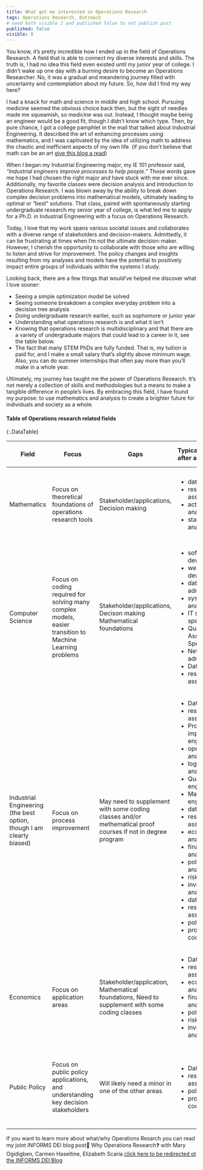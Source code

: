 ```yaml
---
title: What got me interested in Operations Research
tags: Operations Research, Outreach
# need both visible 1 and published false to not publish post
published: false
visible: 0
---
```


You know, it’s pretty incredible how I ended up in the field of Operations Research. A field that is able to connect my diverse interests and skills. The truth is, I had no idea this field even existed until my junior year of college. I didn’t wake up one day with a burning desire to become an Operations Researcher. No, it was a gradual and meandering journey filled with uncertainty and contemplation about my future. So, how did I find my way here?

I had a knack for math and science in middle and high school. Pursuing medicine seemed the obvious choice back then, but the sight of needles made me squeamish, so medicine was out. Instead, I thought maybe being an engineer would be a good fit, though I didn’t know which type. Then, by pure chance,  I got a college pamphlet in the mail that talked about Industrial Engineering. It described the art of enhancing processes using mathematics, and I was captivated by the idea of utilizing math to address the chaotic and inefficient aspects of my own life. (if you don’t believe that math can be an art [give this blog a read](https://punkrockor.com/2021/06/24/on-the-art-of-modeling/))

When I began my Industrial Engineering major, my IE 101 professor said, *“Industrial engineers improve processes to help people.”* Those words gave me hope I had chosen the right major and have stuck with me ever since. Additionally, my favorite classes were decision analysis and Introduction to Operations Research. I was blown away by the ability to break down complex decision problems into mathematical models, ultimately leading to optimal or “best” solutions. That class, paired with spontaneously starting undergraduate research my senior year of college, is what led me to apply for a Ph.D. in Industrial Engineering with a focus on Operations Research.

Today, I love that my work spans various societal issues and collaborates with a diverse range of stakeholders and decision-makers. Admittedly, it can be frustrating at times when I’m not the ultimate decision-maker. However, I cherish the opportunity to collaborate with those who are willing to listen and strive for improvement. The policy changes and insights resulting from my analyses and models have the potential to positively impact entire groups of individuals within the systems I study.

Looking back, there are a few things that would’ve helped me discover what I love sooner:

- Seeing a simple optimization model be solved
- Seeing someone breakdown a complex everyday problem into a decision tree analysis
- Doing undergraduate research earlier, such as sophomore or junior year
- Understanding what operations research is and what it isn’t
- Knowing that operations research is multidisciplinary and that there are a variety of undergraduate majors that could lead to a career in it, see the table below.
- The fact that many STEM PhDs are fully funded. That is, my tuition is paid for, and I make a small salary that’s slightly above minimum wage. Also, you can do summer internships that often pay more than you’ll make in a whole year. 

Ultimately, my journey has taught me the power of Operations Research. It’s not merely a collection of skills and methodologies but a means to make a tangible difference in people’s lives. By embracing this field, I have found my purpose: to use mathematics and analysis to create a brighter future for individuals and society as a whole.


<style>
table th:first-of-type {
    width: 10%;
}
table th:nth-of-type(2) {
    width: 15%;
}
table th:nth-of-type(3) {
    width: 15%;
}
table th:nth-of-type(4) {
    width: 20%;
}
table th:nth-of-type(5) {
    width: 20%;
}
table th:nth-of-type(6) {
    width: 20%
}
</style>

#### Table of Operations research related fields

{:.DataTable}


| Field              | Focus                                                                                        | Gaps                                                                                                                 | Typical Careers after a Bachelors  | Typical Careers after a Masters                       | Typical Career after PhD with an OR focus                      |
|--------------------|----------------------------------------------------------------------------------------------|----------------------------------------------------------------------------------------------------------------------|:---------------------------------|:------------------------------------------------------|-----------------------------------------------------|
| Mathematics              | Focus on theoretical foundations of operations research tools                                  | Stakeholder/applications, Decision making                                                                                      | <ul><li>data analyst</li><li>research assistant</li><li>actuarial analyst</li><li> statistical analyst</li></ul>| <ul><li> data scientist </li><li> financial analyst </li><li> operations research analyst </li><li>risk analyst </li><li> policy analyst </li><li> program coordinator</li></ul>  | At a think tank, government agency, or tech company as a  |
| Computer Science | Focus on coding required for solving many complex models, easier transition to Machine Learning problems | Stakeholder/applications, Decison making Mathematical foundations                                                                           | <ul><li> software developer </li><li> web developer </li><li> database administrator </li><li> systems analyst </li><li> IT support specialist </li><li> Quality Assurance Specialist </li><li> Network administrator </li><li> Data analyst </li><li> research assistant </li></ul> | <ul><li> data scientist </li><li> research and development </li><li> advanced software development </li><li> system architect </li><li> project management</li></ul>|^^ <ul><ul><li>Senior Researcher</li><li>Senior Operations Resercher</li><li> Senior Engineer </li><li> Senior Statistician </li><li> Senior Mathematician </li><li> Senior Economist </li><li> Senior Policy analyst </li></ul></ul>                                                            |
| Industrial Engineering (the best option, though I am clearly biased) | Focus on process improvement                                                                 | May need to supplement with some coding classes and/or methematical proof courses if not in degree program                                                        | <ul><li> Data analyst </li><li> research assistant </li><li> Process improvement engineer </li><li> operations analyst </li><li> logistics analyst </li><li> Quality engineer </li><li> Manufacturing engineer </li><li> data analysis </li><li> research assistant </li><li> economic analyst </li><li> financial analyst </li><li> policy analysis </li><li> risk analyst </li><li> investment analyst </li><li> data analyst </li><li> research assistant </li><li> policy analyst </li><li> program coordinator </li></ul> | <ul><li> Data scientist </li><li> Consulting </li><li> Process Improvement Analyst </li><li> Operations Manager </li><li> supply chain manager </li><li> operations research analyst </li><li> economic consulting </li><li> operations research analyst </li><li> risk analyst </li><li> policy financial analyst </li><li> advisor/consultant </li><li> research associate </li></ul>|^^ In academia, starting as an Assistant Professor   |
| Economics        | Focus on application areas                                                                   | Stakeholder/application, Mathematical foundations, Need to supplement with some coding classes                                 | <ul><li> Data analyst </li><li> research assistant </li><li> economic analyst </li><li> financial analyst </li><li> policy analyst </li><li> risk analyst </li><li> investment analyst </li></ul>| <ul><li> Data scientist </li><li> research and development </li><li> advanced software development </li><li> system architect </li><li> project management         </li></ul>|^^                                                               |
| Public Policy       | Focus on public policy applications, and understanding key decision stakeholders              | Will likely need a minor in one of the other areas                     | <ul><li> Data analyst </li><li> research assistant </li><li> policy analyst </li><li> program coordinator                                  | <ul><li> Data scientist </li><li> Consulting </li><li> Process Improvement Analyst </li><li> Operations Manager </li><li> supply chain manager    </li></ul>                 |^^                                                               |

If you want to learn more about what/why Operations Resarch you can read my joint INFORMS DEI blog post🤔 Why Operations Research❓
with Mary Ogidigben, Carmen Haseltine, Elizabeth Scaria [ click here to be redirected ot the INFORMS DEI Blog](https://connect.informs.org/diversity/diversity-blog/why-operations-research)
